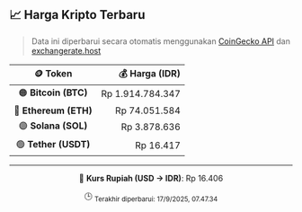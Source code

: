 

<!-- HARGA_KRIPTO -->
## 📈 Harga Kripto Terbaru

> Data ini diperbarui secara otomatis menggunakan [CoinGecko API](https://www.coingecko.com/) dan [exchangerate.host](https://exchangerate.host/)

<div align="center">

| 🪙 Token | 💰 Harga (IDR) |
|:------:|---------------:|
| 🟠 **Bitcoin (BTC)**   | Rp 1.914.784.347 |
| 🔵 **Ethereum (ETH)**  | Rp 74.051.584 |
| 🟣 **Solana (SOL)**    | Rp 3.878.636 |
| 🟢 **Tether (USDT)**   | Rp 16.417 |

---

💱 **Kurs Rupiah (USD → IDR)**: Rp 16.406

🕒 <sub>Terakhir diperbarui: 17/9/2025, 07.47.34</sub>

</div>
<!-- /HARGA_KRIPTO -->